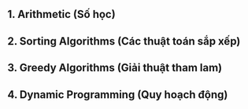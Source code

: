 ## 1. Arithmetic (Số học)

## 2. Sorting Algorithms (Các thuật toán sắp xếp)

## 3. Greedy Algorithms (Giải thuật tham lam)

## 4. Dynamic Programming (Quy hoạch động)